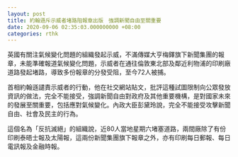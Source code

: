 ```yaml
---
layout: post
title: 約翰遜斥示威者堵路阻報章出版　強調新聞自由至關重要
date: 2020-09-06 02:35:03.000000000 +08:00
categories: rthk
---
```


英國有關注氣候變化問題的組織發起示威，不滿傳媒大亨梅鐸旗下新聞集團的報章，未能準確報道氣候變化問題，示威者在通往倫敦東北部及鄰近利物浦的印刷廠道路發起堵路，導致多份報章的分發受阻，至今72人被捕。

首相約翰遜譴責示威者的行動，他在社交網站貼文，批評這種試圖限制向公眾發放資訊的做法，完全不能接受，強調新聞自由對政府及其他重要機構，是對國家未來的發展至關重要，包括應對氣候變化。內政大臣彭黛玲說，完全不能接受攻擊新聞自由、社會及民主的行為。

這個名為「反抗滅絕」的組織說，近80人當地星期六堵塞道路，兩間廠除了有份印刷泰晤士報及太陽報，這兩份新聞集團旗下報章之外，亦有印刷每日郵報、每日電訊報及金融時報。
